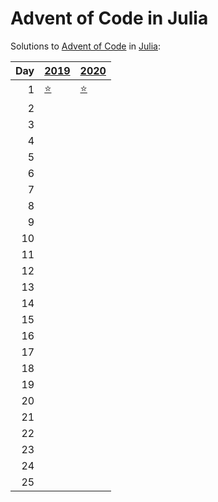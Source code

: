 # Advent of Code in Julia

Solutions to [Advent of Code](https://adventofcode.com/) in [Julia](https://julialang.org/):

|   Day | [2019](2019)                                    | [2020](2020)               |
|------:|:------------------------------------------------|:---------------------------|
|     1 | [⭐](2019/01_the_tyranny_of_the_rocket_equation) | [⭐](2020/01_report_repair) |
|     2 |                                                 |                            |
|     3 |                                                 |                            |
|     4 |                                                 |                            |
|     5 |                                                 |                            |
|     6 |                                                 |                            |
|     7 |                                                 |                            |
|     8 |                                                 |                            |
|     9 |                                                 |                            |
|    10 |                                                 |                            |
|    11 |                                                 |                            |
|    12 |                                                 |                            |
|    13 |                                                 |                            |
|    14 |                                                 |                            |
|    15 |                                                 |                            |
|    16 |                                                 |                            |
|    17 |                                                 |                            |
|    18 |                                                 |                            |
|    19 |                                                 |                            |
|    20 |                                                 |                            |
|    21 |                                                 |                            |
|    22 |                                                 |                            |
|    23 |                                                 |                            |
|    24 |                                                 |                            |
|    25 |                                                 |                            |
